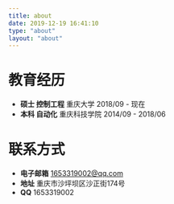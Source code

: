 ```yaml
---
title: about
date: 2019-12-19 16:41:10
type: "about"
layout: "about"
---
```



# 教育经历
* <b>硕士 控制工程</b>
  重庆大学
  2018/09 - 现在
* <b>本科 自动化</b>
  重庆科技学院
  2014/09 - 2018/06

# 联系方式
* <b>电子邮箱</b>
  1653319002@qq.com
* <b>地址</b>
  重庆市沙坪坝区沙正街174号
* <b>QQ</b>
  1653319002